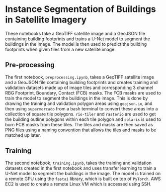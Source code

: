 # Instance Segmentation of Buildings in Satellite Imagery
These notebooks take a GeoTIFF satellite image and a GeoJSON file containing building footprints and trains a U-Net model to segment the buildings in the image. The model is then used to predict the building footprints when given tiles from a new satellite image.

## Pre-processing
The first notebook, `preprocessing.ipynb`, takes a GeoTIFF satellite image and a GeoJSON file containing building footprints and creates training and validation datasets made up of image tiles and corresponding 3 channel RBG Footprint, Boundary, Contact (FCB) masks. The FCB masks are used to train the model to segment the buildings in the image. This is done by drawing the training and validation polygon areas using `geojson.io`, and then using `supermercado` from a bash terminal to convert these areas into a collection of square tile polygons. `rio-tiler` and `rasterio` are used to get the building outline polygons within each tile polygon and `solaris` is used to burn FCB masks from these tiles. The tiles and masks are then saved as PNG files using a naming convention that allows the tiles and masks to be matched up later.

## Training
The second notebook, `training.ipynb`, takes the training and validation datasets created in the first notebook and uses transfer learning to train a U-Net model to segment the buildings in the image. The model is trained on a remote GPU using the `fastai` library, which is built on top of `PyTorch`. AWS EC2 is used to create a remote Linux VM which is accessed using SSH.